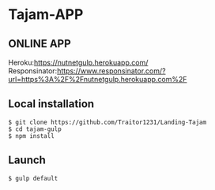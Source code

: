 # Tajam-APP

## ONLINE APP 

Heroku:https://nutnetgulp.herokuapp.com/  
Responsinator:https://www.responsinator.com/?url=https%3A%2F%2Fnutnetgulp.herokuapp.com%2F


## Local installation

```
$ git clone https://github.com/Traitor1231/Landing-Tajam
$ cd tajam-gulp
$ npm install
```

## Launch

```
$ gulp default
```
